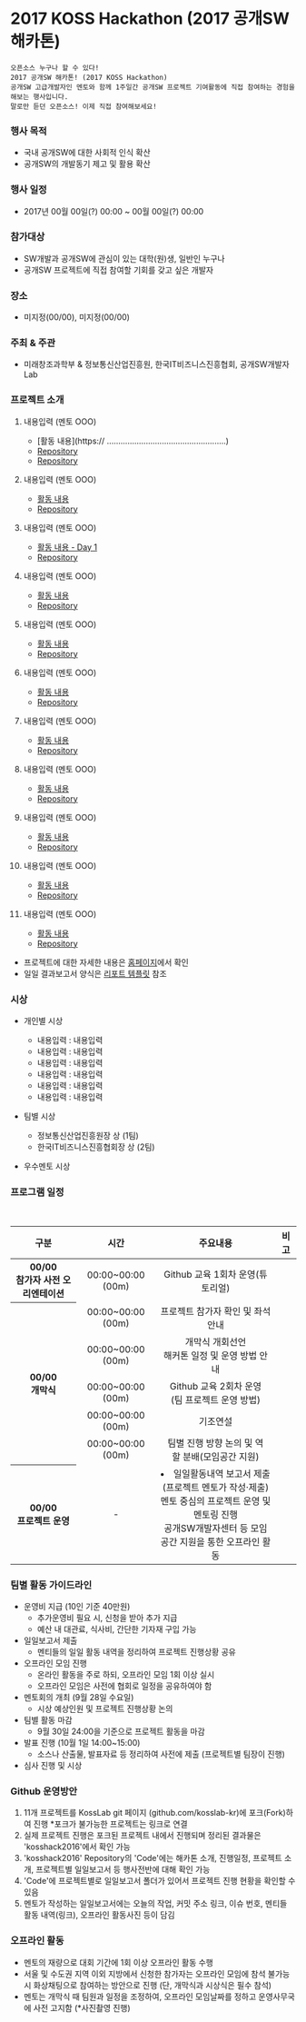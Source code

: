 # 2017 KOSS Hackathon (2017 공개SW 해카톤)

	오픈소스 누구나 할 수 있다!
	2017 공개SW 해카톤! (2017 KOSS Hackathon)
	공개SW 고급개발자인 멘토와 함께 1주일간 공개SW 프로젝트 기여활동에 직접 참여하는 경험을 해보는 행사입니다.
	말로만 듣던 오픈소스! 이제 직접 참여해보세요!

### 행사 목적
* 국내 공개SW에 대한 사회적 인식 확산
* 공개SW의 개발동기 제고 및 활용 확산

### 행사 일정
* 2017년 00월 00일(?) 00:00 ~ 00월 00일(?) 00:00

### 참가대상
* SW개발과 공개SW에 관심이 있는 대학(원)생, 일반인 누구나
* 공개SW 프로젝트에 직접 참여할 기회를 갖고 싶은 개발자

### 장소
* 미지정(00/00), 미지정(00/00)

### 주최 & 주관
* 미래창조과학부 & 정보통신산업진흥원, 한국IT비즈니스진흥협회, 공개SW개발자Lab

### 프로젝트 소개
1. 내용입력 (멘토 OOO)
	- [활동 내용](https:// ....................................................)
	- [Repository](https://....................................................)
	- [Repository](https://....................................................)

2. 내용입력 (멘토 OOO)
	- [활동 내용](https://....................................................)
	- [Repository](https://....................................................)

3. 내용입력 (멘토 OOO)
	- [활동 내용 - Day 1](https://....................................................)
	- [Repository](https://....................................................)

4. 내용입력 (멘토 OOO)
	- [활동 내용](https://....................................................)
	- [Repository](https://....................................................)

5. 내용입력 (멘토 OOO)
	- [활동 내용](https://....................................................)
	- [Repository](https://....................................................)

6. 내용입력 (멘토 OOO)
	- [활동 내용](https://....................................................)
	- [Repository](https://....................................................)

7. 내용입력 (멘토 OOO)
	- [활동 내용](https://....................................................)
	- [Repository](https://....................................................)

8. 내용입력 (멘토 OOO)
	- [활동 내용](https://....................................................)
	- [Repository](https://....................................................)

9. 내용입력 (멘토 OOO)
	- [활동 내용](https://....................................................)
	- [Repository](https://....................................................)

10. 내용입력 (멘토 OOO)
	- [활동 내용](https://....................................................)
	- [Repository](https://....................................................)

11. 내용입력 (멘토 OOO)
	- [활동 내용](https://....................................................)
	- [Repository](https://....................................................)

* 프로젝트에 대한 자세한 내용은 [홈페이지](https://....................................................)에서 확인
* 일일 결과보고서 양식은 [리포트 템플릿](https://....................................................) 참조

### 시상
* 개인별 시상
	- 내용입력 : 내용입력
	- 내용입력 : 내용입력
	- 내용입력 : 내용입력
	- 내용입력 : 내용입력
	- 내용입력 : 내용입력
	- 내용입력 : 내용입력

* 팀별 시상
	- 정보통신산업진흥원장 상 (1팀)
	- 한국IT비즈니스진흥협회장 상 (2팀)

* 우수멘토 시상

### 프로그램 일정

<table>
    <thead>
        <tr>
            <th align="center">구분</th>
            <th align="center">시간</th>
            <th align="center">주요내용</th>
            <th align="center">비고</th>
        </tr>
    </thead>
    <tbody>
     <tr>
        <th align="center" rowspan="1">00/00<BR>참가자 사전 오리엔테이션</th>
        <td align="center">00:00~00:00 (00m)</td>
        <td align="center">Github 교육 1회차 운영(튜토리얼)</td>
        <td> </td>
    </tr>
    <tr>
      <th align="center" rowspan="5">00/00<BR>개막식</th>
      <td align="center">00:00~00:00 (00m)</td>
      <td align="center">프로젝트 참가자 확인 및 좌석 안내</td>
      <td align="center"></td>
    </tr>
    <tr>
      <td align="center">	00:00~00:00 (00m)</td>
      <td align="center">개막식 개회선언<BR>해커톤 일정 및 운영 방법 안내</td>
      <td align="center"></td>
    </tr>
    <tr>
      <td align="center">	00:00~00:00 (00m)</td>
      <td align="center">Github 교육 2회차 운영(팀 프로젝트 운영 방법)</td>
      <td align="center"></td>
    </tr>
    <tr>
      <td align="center">	00:00~00:00 (00m)</td>
      <td align="center">기조연설</td>
      <td align="center"></td>
    </tr>		    
    <tr>
      <td align="center">	00:00~00:00 (00m)</td>
      <td align="center">팀별 진행 방향 논의 및 역할 분배(모임공간 지원)</td>
      <td align="center"></td>
    </tr>	    
    <tr>
      <th align="center" rowspan="3">00/00<BR>프로젝트 운영</th>
      <td align="center">-</td>
      <td align="center"><LI>일일활동내역 보고서 제출(프로젝트 멘토가 작성·제출)<BR>멘토 중심의 프로젝트 운영 및 멘토링 진행<BR>공개SW개발자센터 등 모임공간 지원을 통한 오프라인 활동 </td>
      <td align="center"></td>
    </tr>
</table>

### 팀별 활동 가이드라인
* 운영비 지급 (10인 기준 40만원)
	- 추가운영비 필요 시, 신청을 받아 추가 지급
	- 예산 내 대관료, 식사비, 간단한 기자재 구입 가능
* 일일보고서 제출
	- 멘티들의 일일 활동 내역을 정리하여 프로젝트 진행상황 공유
* 오프라인 모임 진행
	- 온라인 활동을 주로 하되, 오프라인 모임 1회 이상 실시
	- 오프라인 모임은 사전에 협회로 일정을 공유하여야 함
* 멘토회의 개최 (9월 28일 수요일)
	- 시상 예상인원 및 프로젝트 진행상황 논의
* 팀별 활동 마감
	- 9월 30일 24:00을 기준으로 프로젝트 활동을 마감
* 발표 진행 (10월 1일 14:00~15:00)
	- 소스나 산출물, 발표자료 등 정리하여 사전에 제출 (프로젝트별 팀장이 진행)
* 심사 진행 및 시상

### Github 운영방안
1. 11개 프로젝트를 KossLab git 페이지 (github.com/kosslab-kr)에 포크(Fork)하여 진행
	*포크가 불가능한 프로젝트는 링크로 연결
2. 실제 프로젝트 진행은 포크된 프로젝트 내에서 진행되며 정리된 결과물은 'kosshack2016'에서 확인 가능
3. 'kosshack2016' Repository의 'Code'에는 해카톤 소개, 진행일정, 프로젝트 소개, 프로젝트별 일일보고서 등 행사전반에 대해 확인 가능
4. 'Code'에 프로젝트별로 일일보고서 폴더가 있어서 프로젝트 진행 현황을 확인할 수 있음
5. 멘토가 작성하는 일일보고서에는 오늘의 작업, 커밋 주소 링크, 이슈 번호, 멘티들 활동 내역(링크), 오프라인 활동사진 등이 담김

### 오프라인 활동
* 멘토의 재량으로 대회 기간에 1회 이상 오프라인 활동 수행
* 서울 및 수도권 지역 이외 지방에서 신청한 참가자는 오프라인 모임에 참석 불가능시 화상채팅으로 참여하는 방안으로 진행 (단, 개막식과 시상식은 필수 참석)
* 멘토는 개막식 때 팀원과 일정을 조정하여, 오프라인 모임날짜를 정하고 운영사무국에 사전 고지함 (*사진촬영 진행)
